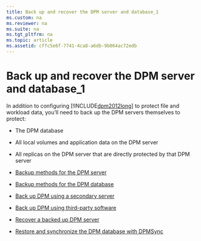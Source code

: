 ```yaml
---
title: Back up and recover the DPM server and database_1
ms.custom: na
ms.reviewer: na
ms.suite: na
ms.tgt_pltfrm: na
ms.topic: article
ms.assetid: cffc5e6f-7741-4ca8-a6db-9b064ac72edb
---
```

# Back up and recover the DPM server and database_1
In addition to configuring [!INCLUDE[dpm2012long](Token/dpm2012long_md.md)] to protect file and workload data, you’ll need to back up the DPM servers themselves to protect:

-   The DPM database

-   All local volumes and application data on the DPM server

-   All replicas on the DPM server that are directly protected by that DPM server

-   [Backup methods for the DPM server](Backup-methods-for-the-DPM-server.md)

-   [Backup methods for the DPM database](Backup-methods-for-the-DPM-database.md)

-   [Back up DPM using a secondary server](Back-up-DPM-using-a-secondary-server.md)

-   [Back up DPM using third-party software](Back-up-DPM-using-third-party-software.md)

-   [Recover a backed up DPM server](Recover-a-backed-up-DPM-server.md)

-   [Restore and synchronize the DPM database with DPMSync](Restore-and-synchronize-the-DPM-database-with-DPMSync.md)


